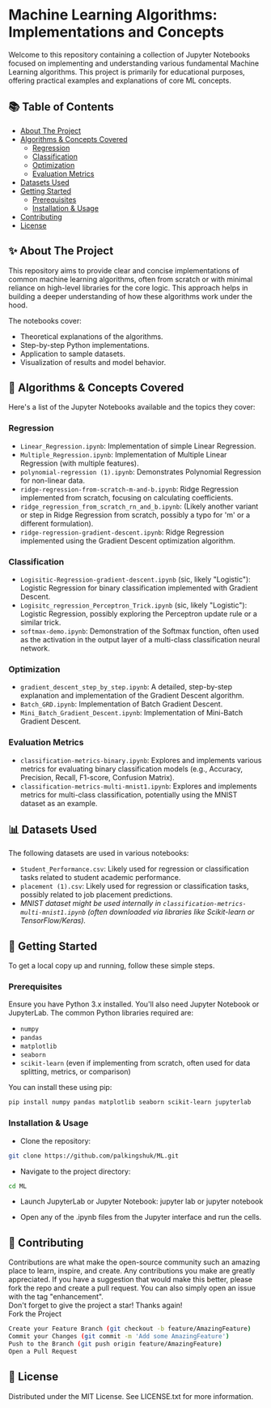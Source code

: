 # Machine Learning Algorithms: Implementations and Concepts

Welcome to this repository containing a collection of Jupyter Notebooks focused on implementing and understanding various fundamental Machine Learning algorithms. This project is primarily for educational purposes, offering practical examples and explanations of core ML concepts.

## 📚 Table of Contents

*   [About The Project](#about-the-project)
*   [Algorithms & Concepts Covered](#algorithms--concepts-covered)
    *   [Regression](#regression)
    *   [Classification](#classification)
    *   [Optimization](#optimization)
    *   [Evaluation Metrics](#evaluation-metrics)
*   [Datasets Used](#datasets-used)
*   [Getting Started](#getting-started)
    *   [Prerequisites](#prerequisites)
    *   [Installation & Usage](#installation--usage)
*   [Contributing](#contributing)
*   [License](#license)

## ✨ About The Project

This repository aims to provide clear and concise implementations of common machine learning algorithms, often from scratch or with minimal reliance on high-level libraries for the core logic. This approach helps in building a deeper understanding of how these algorithms work under the hood.

The notebooks cover:
*   Theoretical explanations of the algorithms.
*   Step-by-step Python implementations.
*   Application to sample datasets.
*   Visualization of results and model behavior.

## 🧠 Algorithms & Concepts Covered

Here's a list of the Jupyter Notebooks available and the topics they cover:

### Regression
*   `Linear_Regression.ipynb`: Implementation of simple Linear Regression.
*   `Multiple_Regression.ipynb`: Implementation of Multiple Linear Regression (with multiple features).
*   `polynomial-regression (1).ipynb`: Demonstrates Polynomial Regression for non-linear data.
*   `ridge-regression-from-scratch-m-and-b.ipynb`: Ridge Regression implemented from scratch, focusing on calculating coefficients.
*   `ridge_regression_from_scratch_rn_and_b.ipynb`: (Likely another variant or step in Ridge Regression from scratch, possibly a typo for 'm' or a different formulation).
*   `ridge-regression-gradient-descent.ipynb`: Ridge Regression implemented using the Gradient Descent optimization algorithm.

### Classification
*   `Logisitic-Regression-gradient-descent.ipynb` (sic, likely "Logistic"): Logistic Regression for binary classification implemented with Gradient Descent.
*   `Logisitc_regression_Perceptron_Trick.ipynb` (sic, likely "Logistic"): Logistic Regression, possibly exploring the Perceptron update rule or a similar trick.
*   `softmax-demo.ipynb`: Demonstration of the Softmax function, often used as the activation in the output layer of a multi-class classification neural network.

### Optimization
*   `gradient_descent_step_by_step.ipynb`: A detailed, step-by-step explanation and implementation of the Gradient Descent algorithm.
*   `Batch_GRD.ipynb`: Implementation of Batch Gradient Descent.
*   `Mini_Batch_Gradient_Descent.ipynb`: Implementation of Mini-Batch Gradient Descent.

### Evaluation Metrics
*   `classification-metrics-binary.ipynb`: Explores and implements various metrics for evaluating binary classification models (e.g., Accuracy, Precision, Recall, F1-score, Confusion Matrix).
*   `classification-metrics-multi-mnist1.ipynb`: Explores and implements metrics for multi-class classification, potentially using the MNIST dataset as an example.

## 📊 Datasets Used

The following datasets are used in various notebooks:
*   `Student_Performance.csv`: Likely used for regression or classification tasks related to student academic performance.
*   `placement (1).csv`: Likely used for regression or classification tasks, possibly related to job placement predictions.
*   *MNIST dataset might be used internally in `classification-metrics-multi-mnist1.ipynb` (often downloaded via libraries like Scikit-learn or TensorFlow/Keras).*

## 🚀 Getting Started

To get a local copy up and running, follow these simple steps.

### Prerequisites

Ensure you have Python 3.x installed. You'll also need Jupyter Notebook or JupyterLab.
The common Python libraries required are:
*   `numpy`
*   `pandas`
*   `matplotlib`
*   `seaborn`
*   `scikit-learn` (even if implementing from scratch, often used for data splitting, metrics, or comparison)

You can install these using pip:
```bash
pip install numpy pandas matplotlib seaborn scikit-learn jupyterlab
```
### Installation & Usage
* Clone the repository:
```bash
git clone https://github.com/palkingshuk/ML.git
```
* Navigate to the project directory:
```bash
cd ML
```
* Launch JupyterLab or Jupyter Notebook:
jupyter lab or
jupyter notebook
  
* Open any of the .ipynb files from the Jupyter interface and run the cells.
## 🤝 Contributing
Contributions are what make the open-source community such an amazing place to learn, inspire, and create. Any contributions you make are greatly appreciated.
If you have a suggestion that would make this better, please fork the repo and create a pull request. You can also simply open an issue with the tag "enhancement".
<br/> Don't forget to give the project a star! Thanks again!
<br/> Fork the Project
```bash
Create your Feature Branch (git checkout -b feature/AmazingFeature)
Commit your Changes (git commit -m 'Add some AmazingFeature')
Push to the Branch (git push origin feature/AmazingFeature)
Open a Pull Request
```
## 📜 License
Distributed under the MIT License. See LICENSE.txt for more information.

